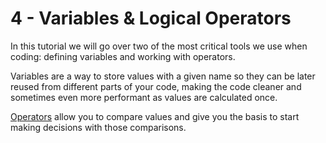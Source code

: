 # 4 - Variables & Logical Operators

In this tutorial we will go over two of the most critical tools we use when coding: defining variables and working with operators.

Variables are a way to store values with a given name so they can be later reused from different parts of your code, making the code cleaner and sometimes even more performant as values are calculated once.

[Operators](https://docs.mulesoft.com/mule-runtime/latest/dw-operators) allow you to compare values and give you the basis to start making decisions with those comparisons.
